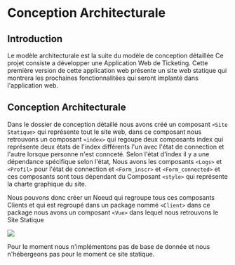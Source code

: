 # Conception Architecturale 

## Introduction

Le modèle architecturale est la suite du modèle de conception détaillée
Ce projet consiste a développer une Application Web de Ticketing. Cette première version de cette application web présente un site web statique qui montrera les prochaines fonctionnalitées qui seront implanté dans l'application web.

## Conception Architecturale  

Dans le dossier de conception détaillé nous avons créé un composant `<Site Statique>` qui représente tout le site web, dans ce composant nous retrouvons un composant `<index>` qui regoupe deux composants index qui représente deux états de l'index différents l'un avec l'état de connection et l'autre lorsque personne n'est connceté. Selon l'état d'index il y a une dépendance spécifique selon l'état, Nous avons les composants `<Logs>` et `<Profil>` pour l'état de connection et `<Form_inscr>` et `<Form_connected>` et ces composants sont tous dépendant du Composant `<style>` qui représente la charte graphique du site.

Nous pouvons donc créer un Noeud qui regroupe tous ces composants Clients et qui est regroupé dans un package nommé `<Client>` dans ce package nous avons un composant `<Vue>` dans lequel nous retrouvons le Site Statique

<img src='https://cdn.discordapp.com/attachments/1148278381767569508/1165665675667320913/Architecture_Conception_V1.jpg?ex=6547adc2&is=653538c2&hm=ecd4f832ec8a01cb19c5831c40b4ead8315edf994d158f018ba6b87a90aa12b1&'>

Pour le moment nous n'implémentons pas de base de donnée et nous n'hébergeons pas pour le moment ce site statique.

